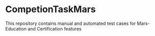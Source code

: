 # CompetionTaskMars
This repository contains manual and automated test cases for Mars- Education and Certification features

